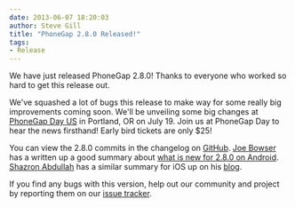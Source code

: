 ```yaml
---
date: 2013-06-07 18:20:03
author: Steve Gill
title: "PhoneGap 2.8.0 Released!"
tags:
- Release
---
```


We have just released PhoneGap 2.8.0! Thanks to everyone who worked so hard to get this release out.

We've squashed a lot of bugs this release to make way for some really big improvements coming soon. We'll be unveiling some big changes at [PhoneGap Day US](http://pgday.phonegap.com/us2013/) in Portland, OR on July 19. Join us at PhoneGap Day to hear the news firsthand! Early bird tickets are only $25!

You can view the 2.8.0 commits in the changelog on [GitHub](https://github.com/phonegap/phonegap/blob/2.8.0/changelog). [Joe Bowser](https://twitter.com/infil00p) has a written up a good summary about [what is new for 2.8.0 on Android](http://infil00p.org/adobe/android/cordova/2013/06/04/whats-new-for-cordova-2-8-0-on-android//). [Shazron Abdullah](https://twitter.com/shazron) has a similar summary for iOS up on his [blog](http://shazronatadobe.wordpress.com/2013/06/11/whats-new-in-cordova-ios-2-8-0/).

If you find any bugs with this version, help out our community and project by reporting them on our <a href="https://issues.apache.org/jira/browse/CB">issue tracker</a>.

